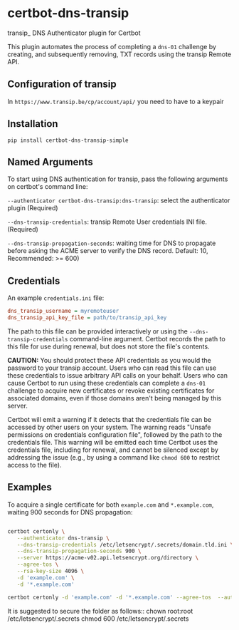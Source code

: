 certbot-dns-transip
=====================

transip_ DNS Authenticator plugin for Certbot

This plugin automates the process of completing a ``dns-01`` challenge by
creating, and subsequently removing, TXT records using the transip Remote API.

Configuration of transip
---------------------------

In `https://www.transip.be/cp/account/api/` you need to have to a keypair


Installation
------------



    pip install certbot-dns-transip-simple


Named Arguments
---------------

To start using DNS authentication for transip, pass the following arguments on
certbot's command line:

`--authenticator certbot-dns-transip:dns-transip`: select the authenticator plugin (Required)

`--dns-transip-credentials`: transip Remote User credentials INI file. (Required)

`--dns-transip-propagation-seconds`: waiting time for DNS to propagate before asking the ACME server to verify the DNS record. Default: 10, Recommended: >= 600)



Credentials
-----------

An example `credentials.ini` file:

```ini
dns_transip_username = myremoteuser
dns_transip_api_key_file = path/to/transip_api_key
```
The path to this file can be provided interactively or using the
`--dns-transip-credentials` command-line argument. Certbot
records the path to this file for use during renewal, but does not store the
file's contents.

**CAUTION:** You should protect these API credentials as you would the
password to your transip account. Users who can read this file can use these
credentials to issue arbitrary API calls on your behalf. Users who can cause
Certbot to run using these credentials can complete a ``dns-01`` challenge to
acquire new certificates or revoke existing certificates for associated
domains, even if those domains aren't being managed by this server.

Certbot will emit a warning if it detects that the credentials file can be
accessed by other users on your system. The warning reads "Unsafe permissions
on credentials configuration file", followed by the path to the credentials
file. This warning will be emitted each time Certbot uses the credentials file,
including for renewal, and cannot be silenced except by addressing the issue
(e.g., by using a command like ``chmod 600`` to restrict access to the file).


Examples
--------

To acquire a single certificate for both `example.com` and
`*.example.com`, waiting 900 seconds for DNS propagation:

```bash

certbot certonly \
   --authenticator dns-transip \
   --dns-transip-credentials /etc/letsencrypt/.secrets/domain.tld.ini \
   --dns-transip-propagation-seconds 900 \
   --server https://acme-v02.api.letsencrypt.org/directory \
   --agree-tos \
   --rsa-key-size 4096 \
   -d 'example.com' \
   -d '*.example.com'
```

```bash
certbot certonly -d 'example.com' -d '*.example.com' --agree-tos  --authenticator dns-transip --dns-transip-credentials=credentials.ini  -n --email=certbot@example.com --dns-transip-propagation-seconds 600
```

It is suggested to secure the folder as follows::
chown root:root /etc/letsencrypt/.secrets
chmod 600 /etc/letsencrypt/.secrets
